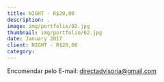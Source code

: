 ```yaml
---
title: NIGHT - R$20,00
description: .
image: img/portfolio/02.jpg
thumbnail: img/portfolio/02.jpg
date: January 2017
client: NIGHT - R$20,00 
category: 
---
```

Encomendar pelo E-mail: directadvisoria@gmail.com